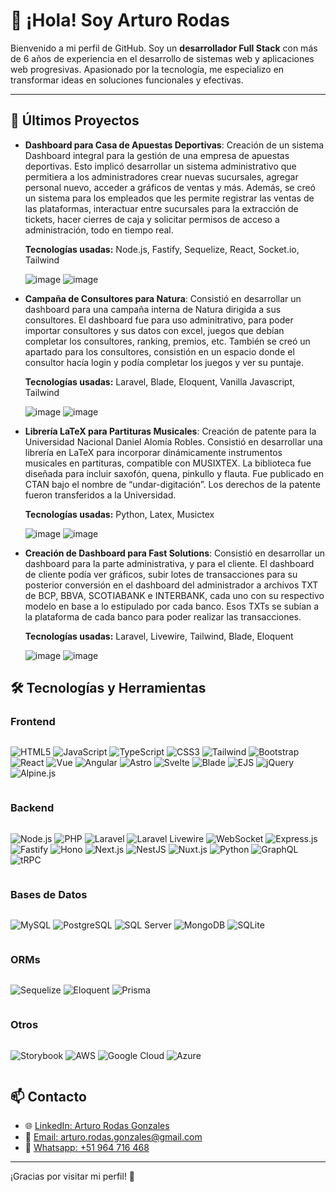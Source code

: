 # 👋 ¡Hola! Soy Arturo Rodas

Bienvenido a mi perfil de GitHub. Soy un **desarrollador Full Stack** con más de 6 años de experiencia en el desarrollo de sistemas web y aplicaciones web progresivas. Apasionado por la tecnología, me especializo en transformar ideas en soluciones funcionales y efectivas.

---

## 💼 Últimos Proyectos

- **Dashboard para Casa de Apuestas Deportivas**: Creación de un sistema Dashboard integral para la gestión de una empresa de apuestas deportivas. Esto implicó desarrollar un sistema administrativo que permitiera a los administradores crear nuevas sucursales, agregar personal nuevo, acceder a gráficos de ventas y más. Además, se creó un sistema para los empleados que les permite registrar las ventas de las plataformas, interactuar entre sucursales para la extracción de tickets, hacer cierres de caja y solicitar permisos de acceso a administración, todo en tiempo real.
  
  **Tecnologías usadas:** Node.js, Fastify, Sequelize, React, Socket.io, Tailwind

  ![image](https://github.com/user-attachments/assets/a5b14a1f-f2cf-441e-9835-db828e037aac)
  ![image](https://github.com/user-attachments/assets/bc8bab01-154b-48df-b1aa-d19514c5abd7)

- **Campaña de Consultores para Natura**: Consistió en desarrollar un dashboard para una campaña interna de Natura dirigida
  a sus consultores. El dashboard fue para uso adminitrativo, para poder importar consultores y sus datos con excel, juegos que debían
  completar los consultores, ranking, premios, etc. También se creó un apartado para los consultores, consistión en un espacio donde el
  consultor hacía login y podía completar los juegos y ver su puntaje.

  **Tecnologías usadas:** Laravel, Blade, Eloquent, Vanilla Javascript, Tailwind

  ![image](https://github.com/user-attachments/assets/66b56ee5-88a6-474c-9be2-543e21c2dbe6)
  ![image](https://github.com/user-attachments/assets/802a59fa-af9c-4aaa-bb73-15b6b56a2e41)

- **Librería LaTeX para Partituras Musicales**: Creación de patente para la Universidad Nacional Daniel Alomía Robles.
  Consistió en desarrollar una librería en LaTeX para incorporar dinámicamente instrumentos musicales en partituras, compatible con
  MUSIXTEX. La biblioteca fue diseñada para incluir saxofón, quena, pinkullo y flauta. Fue publicado en CTAN bajo el nombre de “undar-digitación”. Los derechos de la patente fueron transferidos a la Universidad.

  **Tecnologías usadas:** Python, Latex, Musictex

  ![image](https://github.com/user-attachments/assets/68066aff-9acf-460c-9357-6120cddcb233)
  ![image](https://github.com/user-attachments/assets/167e9f86-df0a-4628-9120-af0da5248512)

- **Creación de Dashboard para Fast Solutions**: Consistió en desarrollar un dashboard para la parte administrativa, y para el cliente. El dashboard de cliente podía ver gráficos, subir lotes de transacciones para su posterior conversión en el dashboard del administrador a archivos TXT de BCP, BBVA, SCOTIABANK e INTERBANK, cada uno con su respectivo modelo en base a lo estipulado por cada banco. Esos TXTs se subían a la plataforma de cada banco para poder realizar las transacciones.

  **Tecnologías usadas:** Laravel, Livewire, Tailwind, Blade, Eloquent

  ![image](https://github.com/user-attachments/assets/2d3bf128-acde-407d-bba1-188f9dea9ee2)
  ![image](https://github.com/user-attachments/assets/b2a3a7eb-b414-4937-85ac-8b42ead95b13)

## 🛠️ Tecnologías y Herramientas

### Frontend

<div style="display: flex; flex-wrap: wrap; gap: 10px;">

![HTML5](https://img.shields.io/badge/HTML5-%23E34F26?style=for-the-badge&logo=html5&logoColor=white)
![JavaScript](https://img.shields.io/badge/JavaScript-%23F7DF1E?style=for-the-badge&logo=javascript&logoColor=black)
![TypeScript](https://img.shields.io/badge/TypeScript-%23007ACC?style=for-the-badge&logo=typescript&logoColor=white)
![CSS3](https://img.shields.io/badge/CSS3-%231572B6?style=for-the-badge&logo=css3&logoColor=white)
![Tailwind](https://img.shields.io/badge/Tailwind%20CSS-%2306B6D4?style=for-the-badge&logo=tailwindcss&logoColor=white)
![Bootstrap](https://img.shields.io/badge/Bootstrap-%23563D7C?style=for-the-badge&logo=bootstrap&logoColor=white)
![React](https://img.shields.io/badge/React-%2361DAFB?style=for-the-badge&logo=react&logoColor=black)
![Vue](https://img.shields.io/badge/Vue-%234FC08D?style=for-the-badge&logo=vue.js&logoColor=white)
![Angular](https://img.shields.io/badge/Angular-%23DD0031?style=for-the-badge&logo=angular&logoColor=white)
![Astro](https://img.shields.io/badge/Astro-%23FF5D01?style=for-the-badge&logo=astro&logoColor=white)
![Svelte](https://img.shields.io/badge/Svelte-%23FF3E00?style=for-the-badge&logo=svelte&logoColor=white)
![Blade](https://img.shields.io/badge/Blade-%23823A8B?style=for-the-badge&logo=laravel&logoColor=white)
![EJS](https://img.shields.io/badge/EJS-%2300A3E0?style=for-the-badge&logo=ejs&logoColor=white)
![jQuery](https://img.shields.io/badge/jQuery-%230769AD?style=for-the-badge&logo=jquery&logoColor=white)
![Alpine.js](https://img.shields.io/badge/Alpine.js-%2381B29A?style=for-the-badge&logo=alpine.js&logoColor=white)

</div>

### Backend

<div style="display: flex; flex-wrap: wrap; gap: 10px;">

![Node.js](https://img.shields.io/badge/Node.js-%23339933?style=for-the-badge&logo=nodedotjs&logoColor=white)
![PHP](https://img.shields.io/badge/PHP-%23777BB4?style=for-the-badge&logo=php&logoColor=white)
![Laravel](https://img.shields.io/badge/Laravel-%23FF2D20?style=for-the-badge&logo=laravel&logoColor=white)
![Laravel Livewire](https://img.shields.io/badge/Livewire-%23314141?style=for-the-badge&logo=laravel-livewire&logoColor=white)
![WebSocket](https://img.shields.io/badge/WebSocket-%23010101?style=for-the-badge&logo=websocket&logoColor=white)
![Express.js](https://img.shields.io/badge/Express.js-%23000000?style=for-the-badge&logo=express&logoColor=white)
![Fastify](https://img.shields.io/badge/Fastify-%23000000?style=for-the-badge&logo=fastify&logoColor=white)
![Hono](https://img.shields.io/badge/hono-%23E34F26?style=for-the-badge&logo=hono&logoColor=white)
![Next.js](https://img.shields.io/badge/Next-black?style=for-the-badge&logo=next.js&logoColor=white)
![NestJS](https://img.shields.io/badge/nestjs-%23E0234E.svg?style=for-the-badge&logo=nestjs&logoColor=white)
![Nuxt.js](https://img.shields.io/badge/Nuxt-002E3B?style=for-the-badge&logo=nuxtdotjs&logoColor=#00DC82)
![Python](https://img.shields.io/badge/Python-%233776AB?style=for-the-badge&logo=python&logoColor=white)
![GraphQL](https://img.shields.io/badge/-GraphQL-E10098?style=for-the-badge&logo=graphql&logoColor=white)
![tRPC](https://img.shields.io/badge/tRPC-%23007178?style=for-the-badge&logo=trpc&logoColor=white)

</div>

### Bases de Datos

<div style="display: flex; flex-wrap: wrap; gap: 10px;">

![MySQL](https://img.shields.io/badge/MySQL-%234479A1?style=for-the-badge&logo=mysql&logoColor=white)
![PostgreSQL](https://img.shields.io/badge/PostgreSQL-%23336791?style=for-the-badge&logo=postgresql&logoColor=white)
![SQL Server](https://img.shields.io/badge/SQL%20Server-%23CC2927?style=for-the-badge&logo=microsoftsqlserver&logoColor=white)
![MongoDB](https://img.shields.io/badge/MongoDB-%2347A248?style=for-the-badge&logo=mongodb&logoColor=white)
![SQLite](https://img.shields.io/badge/SQLite-%23003B57?style=for-the-badge&logo=sqlite&logoColor=white)

</div>

### ORMs

<div style="display: flex; flex-wrap: wrap; gap: 10px;">

![Sequelize](https://img.shields.io/badge/Sequelize-%2355A6D8?style=for-the-badge&logo=sequelize&logoColor=white)
![Eloquent](https://img.shields.io/badge/Eloquent-%23FF2D20?style=for-the-badge&logo=laravel&logoColor=white)
![Prisma](https://img.shields.io/badge/Prisma-%232D3748?style=for-the-badge&logo=prisma&logoColor=white)

</div>

### Otros

<div style="display: flex; flex-wrap: wrap; gap: 10px;">

![Storybook](https://img.shields.io/badge/Storybook-%23FF4785?style=for-the-badge&logo=storybook&logoColor=white)
![AWS](https://img.shields.io/badge/AWS-%23FF9900?style=for-the-badge&logo=amazonaws&logoColor=white)
![Google Cloud](https://img.shields.io/badge/Google%20Cloud-%234285F4?style=for-the-badge&logo=googlecloud&logoColor=white)
![Azure](https://img.shields.io/badge/Microsoft%20Azure-%230078D4?style=for-the-badge&logo=microsoftazure&logoColor=white)

</div>

## 📫 Contacto

- 🌐 [LinkedIn: Arturo Rodas Gonzales](https://www.linkedin.com/in/arturo-rodas-gonzales/)
- 📧 [Email: arturo.rodas.gonzales@gmail.com](mailto:arturo.rodas.gonzales@gmail.com)
- 📱 [Whatsapp: +51 964 716 468](wa.link/a083ox)

---

¡Gracias por visitar mi perfil! 🚀
